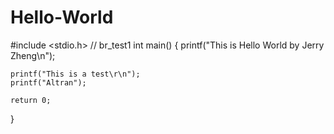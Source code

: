 # Hello-World
#include <stdio.h>
// br_test1
int main()
{
    printf("This is Hello World by Jerry Zheng\n");
    
    printf("This is a test\r\n");
    printf("Altran");
    
    return 0;
}
